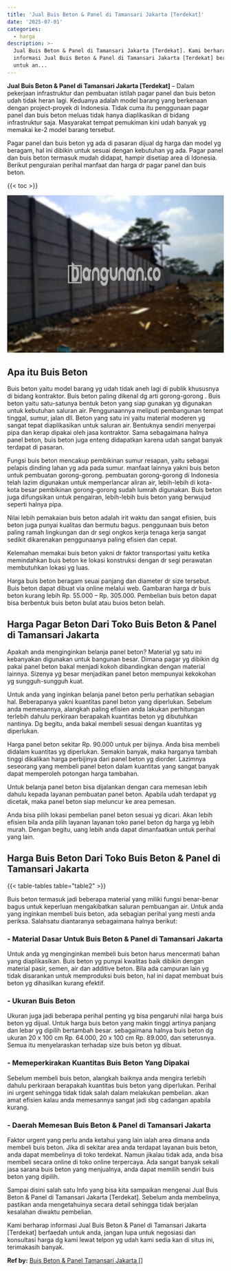 ```yaml
---
title: 'Jual Buis Beton & Panel di Tamansari Jakarta [Terdekat]'
date: '2025-07-01'
categories:
  - harga
description: >-
  Jual Buis Beton & Panel di Tamansari Jakarta [Terdekat]. Kami berharap
  informasi Jual Buis Beton & Panel di Tamansari Jakarta [Terdekat] berfaedah
  untuk an...
---
```


**Jual Buis Beton & Panel di Tamansari Jakarta \[Terdekat\]** – Dalam pekerjaan infrastruktur dan pembuatan istilah pagar panel dan buis beton udah tidak heran lagi. Keduanya adalah model barang yang berkenaan dengan project-proyek di Indonesia. Tidak cuma itu penggunaan pagar panel dan buis beton meluas tidak hanya diaplikasikan di bidang infrastruktur saja. Masyarakat tempat pemukiman kini udah banyak yg memakai ke-2 model barang tersebut.

Pagar panel dan buis beton yg ada di pasaran dijual dg harga dan model yg beragam, hal ini dibikin untuk sesuai dengan kebutuhan yg ada. Pagar panel dan buis beton termasuk mudah didapat, hampir disetiap area di Idonesia. Berikut penguraian perihal manfaat dan harga dr pagar panel dan buis beton.

{{< toc >}}

![Jual Buis Beton & Panel di Tamansari Jakarta [Terdekat]](/images/jual-panel-buis-beton-murah-48.png)

## Apa itu Buis Beton

Buis beton yaitu model barang yg udah tidak aneh lagi di publik khususnya di bidang kontraktor. Buis beton paling dikenal dg arti gorong-gorong . Buis beton yaitu satu-satunya bentuk beton yang siap gunakan yg digunakan untuk kebutuhan saluran air. Penggunaannya meliputi pembangunan tempat tinggal, sumur, jalan dll. Beton yang satu ini yaitu material moderen yg sangat tepat diaplikasikan untuk saluran air. Bentuknya sendiri menyerpai pipa dan kerap dipakai oleh jasa kontraktor. Sama sebagaimana halnya panel beton, buis beton juga enteng didapatkan karena udah sangat banyak terdapat di pasaran.

Fungsi buis beton mencakup pembikinan sumur resapan, yaitu sebagai pelapis dinding lahan yg ada pada sumur. manfaat lainnya yakni buis beton untuk pembuatan gorong-gorong. pembuatan gorong-gorong di Indonesia telah lazim digunakan untuk memperlancar aliran air, lebih-lebih di kota-kota besar pembikinan gorong-gorong sudah lumrah digunakan. Buis beton juga difungsikan untuk pengairan, lebih-lebih buis beton yang berwujud seperti halnya pipa.

Nilai lebih pemakaian buis beton adalah irit waktu dan sangat efisien, buis beton juga punyai kualitas dan bermutu bagus. penggunaan buis beton paling ramah lingkungan dan dr segi ongkos kerja tenaga kerja sangat sedikit dikarenakan penggunaanya paling efisien dan cepat.

Kelemahan memakai buis beton yakni dr faktor transportasi yaitu ketika memindahkan buis beton ke lokasi konstruksi dengan dr segi perawatan membutuhkan lokasi yg luas.

Harga buis beton beragam seuai panjang dan diameter dr size tersebut. Buis beton dapat dibuat via online melalui web. Gambaran harga dr buis beton kurang lebih Rp. 55.000 – Rp. 305.000. Pembelian buis beton dapat bisa berbentuk buis beton bulat atau buios beton belah.

## Harga Pagar Beton Dari Toko Buis Beton & Panel di Tamansari Jakarta

Apakah anda menginginkan belanja panel beton? Material yg satu ini kebanyakan digunakan untuk bangunan besar. Dimana pagar yg dibikin dg pakai panel beton bakal menjadi kokoh dibandingkan dengan material lainnya. Sizenya yg besar menjadikan panel beton mempunyai kekokohan yg sungguh-sungguh kuat.

Untuk anda yang inginkan belanja panel beton perlu perhatikan sebagian hal. Beberapanya yakni kuantitas panel beton yang diperlukan. Sebelum anda memesannya, alangkah paling efisien anda lakukan perhitungan terlebih dahulu perkiraan berapakah kuantitas beton yg dibutuhkan nantinya. Dg begitu, anda bakal membeli sesuai dengan kuantitas yg diperlukan.

Harga panel beton sekitar Rp. 90.000 untuk per bijinya. Anda bisa membeli didalam kuantitas yg diperlukan. Semakin banyak, maka harganya tambah tinggi dikalikan harga perbijinya dari panel beton yg diorder. Lazimnya seseorang yang membeli panel beton dalam kuantitas yang sangat banyak dapat memperoleh potongan harga tambahan.

Untuk belanja panel beton bisa dijalankan dengan cara memesan lebih dahulu kepada layanan pembuatan panel beton. Apabila udah terdapat yg dicetak, maka panel beton siap meluncur ke area pemesan.

Anda bisa pilih lokasi pembelian panel beton sesuai yg dicari. Akan lebih efisien bila anda pilih layanan layanan toko panel beton dg harga yg lebih murah. Dengan begitu, uang lebih anda dapat dimanfaatkan untuk perihal yang lain.

## Harga Buis Beton Dari Toko Buis Beton & Panel di Tamansari Jakarta

{{< table-tables table="table2" >}}

Buis beton termasuk jadi beberapa material yang miliki fungsi benar-benar bagus untuk keperluan mengakibatkan saluran pembuangan air. Untuk anda yang inginkan membeli buis beton, ada sebagian perihal yang mesti anda periksa. Salahsatu diantaranya sebagaimana halnya berikut:

### \- Material Dasar Untuk Buis Beton & Panel di Tamansari Jakarta

Untuk anda yg menginginkan membeli buis beton harus mencermati bahan yang diaplikasikan. Buis beton yg punyai kwalitas baik dibikin dengan material pasir, semen, air dan additive beton. Bila ada campuran lain yg tidak disarankan untuk memproduksi buis beton, hal ini dapat membuat buis beton yg dihasilkan kurang efektif.

### \- Ukuran Buis Beton

Ukuran juga jadi beberapa perihal penting yg bisa pengaruhi nilai harga buis beton yg dijual. Untuk harga buis beton yang makin tinggi artinya panjang dan lebar yg dipilih bertambah besar. sebagaimana halnya buis beton dg ukuran 20 x 100 cm Rp. 64.000, 20 x 100 cm Rp. 89.000, dan seterusnya. Semua itu menyelaraskan terhadap size buis beton yg dibuat.

### \- Memeperkirakan Kuantitas Buis Beton Yang Dipakai

Sebelum membeli buis beton, alangkah baiknya anda mengira terlebih dahulu perkiraan berapakah kuantitas buis beton yang diperlukan. Perihal ini urgent sehingga tidak tidak salah dalam melakukan pembelian. akan amat efisien kalau anda memesannya sangat jadi sbg cadangan apabila kurang.

### \- Daerah Memesan Buis Beton & Panel di Tamansari Jakarta

Faktor urgent yang perlu anda ketahui yang lain ialah area dimana anda membeli buis beton. Jika di sekitar area anda terdapat layanan buis beton, anda dapat membelinya di toko terdekat. Namun jikalau tidak ada, anda bisa membeli secara online di toko online terpercaya. Ada sangat banyak sekali jasa sarana buis beton yang menjualnya, anda dapat memilih sendiri buis beton yang dipilih.

Sampai disini salah satu Info yang bisa kita sampaikan mengenai Jual Buis Beton & Panel di Tamansari Jakarta \[Terdekat\]. Sebelum anda membelinya, pastikan anda mengetahuinya secara detail sehingga tidak berjalan kesalahan diwaktu pembelian.

Kami berharap informasi Jual Buis Beton & Panel di Tamansari Jakarta \[Terdekat\] berfaedah untuk anda, jangan lupa untuk negosiasi dan konsultasi harga dg kami lewat telpon yg udah kami sedia kan di situs ini, terimakasih banyak.

**Ref by:** [Buis Beton & Panel Tamansari Jakarta []](https://id.wikipedia.org/wiki/Buis)

